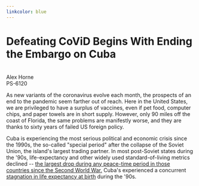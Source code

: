 ```yaml
---
linkcolor: blue
---
```


# Defeating CoViD Begins With Ending the Embargo on Cuba
\
Alex Horne
\
PS-6120

As new variants of the coronavirus evolve each month, the prospects of an end to the pandemic seem farther out of reach. Here in the United States, we are privileged to have a surplus of vaccines, even if pet food, computer chips, and paper towels are in short supply. However, only 90 miles off the coast of Florida, the same problems are manifestly worse, and they are thanks to sixty years of failed US foreign policy.

Cuba is experiencing the most serious political and economic crisis since the 1990s, the so-called "special period" after the collapse of the Soviet Union, the island's largest trading partner. In most post-Soviet states during the '90s, life-expectancy and other widely used standard-of-living metrics declined -- [the largest drop during any peace-time period in those countries since the Second World War.](https://www.nytimes.com/2009/01/16/world/europe/16europe.html) Cuba's experienced a concurrent [stagnation in life expectancy at birth](https://data.worldbank.org/indicator/SP.DYN.LE00.IN?end=2019&locations=RU-CU&start=1960) during the '90s. 


